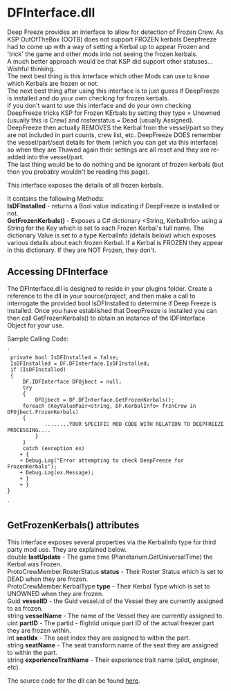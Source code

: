 # DFInterface.dll

Deep Freeze provides an interface to allow for detection of Frozen Crew. 
As KSP OutOfTheBox (OOTB) does not support FROZEN kerbals Deepfreeze had to come up with a way of setting a Kerbal up to appear Frozen and 'trick' the game and other mods into not seeing the frozen kerbals.  
A much better approach would be that KSP did support other statuses... Wishful thinking.  
The next best thing is  this interface which other Mods can use to know which Kerbals are frozen or not.  
The next best thing after using this interface is to just guess if DeepFreeze is installed and do your own checking for frozen kerbals.  
If you don't want to use this interface and do your own checking DeepFreeze tricks KSP for Frozen KErbals by setting they type = Unowned (usually this is Crew) and rosterstatus = Dead (usually Assigned). 
DeepFreeze then actually REMOVES the Kerbal from the vessel/part  so they are not included in part counts, crew list, etc. DeepFreeze DOES remember the vessel/part/seat details for them (which you can get via this interface) so when they are Thawed again their settings are all reset and they are re-added into the vessel/part.  
The last thing would be to do nothing and be ignorant of frozen kerbals (but then you probably wouldn't be reading this page).  

This interface exposes the details of all frozen kerbals.  

It contains the following Methods:  
**IsDFInstalled** - returns a Bool value indicating if DeepFreeze is installed or not.  
**GetFrozenKerbals()** - Exposes a C# dictionary <String, KerbalInfo> using a String for the  Key which is set to each Frozen Kerbal's full name. The dictionary Value is set to a type KerbalInfo (details below) which exposes various details about each frozen Kerbal.
If a Kerbal is FROZEN they appear in this dictionary. If they are NOT Frozen, they don't.

## Accessing DFInterface

The DFInterface.dll is designed to reside in your plugins folder. Create a reference to the dll in your source/project, and then make a call to interrogate the provided bool IsDFInstalled to determine if Deep Freeze is installed. Once you have established that DeepFreeze is installed you can then call GetFrozenKerbals() to obtain an instance of the IDFInterface Object for your use.

Sample Calling Code:  

    `
     private bool IsDFInstalled = false;  
     IsDFInstalled = DF.DFInterface.IsDFInstalled;  
     if (IsDFInstalled)  
     {  
         DF.IDFInterface DFOjbect = null;   
         try  
         {  
             DFOjbect = DF.DFInterface.GetFrozenKerbals();  
  	     foreach (KeyValuePair<string, DF.KerbalInfo> frznCrew in DFOjbect.FrozenKerbals)  
	     {  
                ........YOUR SPECIFIC MOD CODE WITH RELATION TO DEEPFREEZE PROCESSING....  
             }  
         }  
         catch (exception ex)  
	    + {
	    + Debug.Log("Error attempting to check DeepFreeze for FrozenKerbals");
	    + Debug.Log(ex.Message);
	    + }
	    + }
    }  
`

## GetFrozenKerbals() attributes
This interface exposes several properties via the KerbalInfo type for third party mod use. They are explained below.  
double **lastUpdate** - The game time (Planetarium.GetUniversalTime) the Kerbal was Frozen.  
ProtoCrewMember.RosterStatus **status** - Their Roster Status which is set to DEAD when they are frozen.  
ProtoCrewMember.KerbalType **type** - Their Kerbal Type which is set to UNOWNED when they are frozen.  
Guid **vesselID** - the Guid vessel.id of the Vessel they are currently assigned to as frozen.  
string **vesselName** - The name of the Vessel they are currently assigned to.  
uint **partID** - The partid - flightid unique part ID of the actual freezer part they are frozen within.  
int **seatIdx** - The seat index they are assigned to within the part.  
string **seatName** - The seat transform name of the seat they are assigned to within the part.  
string **experienceTraitName** - Their experience trait name (pilot, engineer, etc).  

The source code for the dll can be found [here](https://github.com/JPLRepo/DeepFreeze/tree/master/Source/DFInterface).

